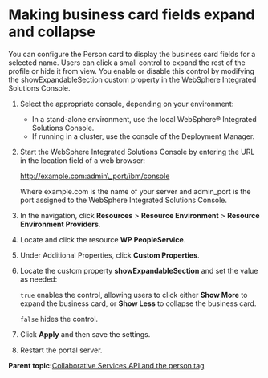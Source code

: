 # Making business card fields expand and collapse 

You can configure the Person card to display the business card fields for a selected name. Users can click a small control to expand the rest of the profile or hide it from view. You enable or disable this control by modifying the showExpandableSection custom property in the WebSphere Integrated Solutions Console.

1.  Select the appropriate console, depending on your environment:

    -   In a stand-alone environment, use the local WebSphere® Integrated Solutions Console.
    -   If running in a cluster, use the console of the Deployment Manager.
2.  Start the WebSphere Integrated Solutions Console by entering the URL in the location field of a web browser:

    http://example.com:admin\_port/ibm/console

    Where example.com is the name of your server and admin\_port is the port assigned to the WebSphere Integrated Solutions Console.

3.  In the navigation, click **Resources** \> **Resource Environment** \> **Resource Environment Providers**.

4.  Locate and click the resource **WP PeopleService**.

5.  Under Additional Properties, click **Custom Properties**.

6.  Locate the custom property **showExpandableSection** and set the value as needed:

    `true` enables the control, allowing users to click either **Show More** to expand the business card, or **Show Less** to collapse the business card.

    `false` hides the control.

7.  Click **Apply** and then save the settings.

8.  Restart the portal server.


**Parent topic:**[Collaborative Services API and the person tag ](../collab/i_coll_r_cs_api.md)

